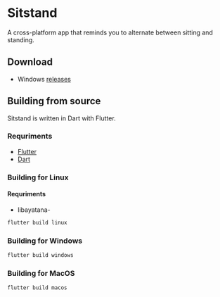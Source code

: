 # Sitstand

A cross-platform app that reminds you to alternate between sitting and standing.

## Download

- Windows [releases]()

## Building from source

Sitstand is written in Dart with Flutter.

### Requriments

- [Flutter]()
- [Dart]()

### Building for Linux

#### Requriments

- libayatana-

```bash
flutter build linux
```

### Building for Windows

```bash
flutter build windows
```

### Building for MacOS

```bash
flutter build macos
```
